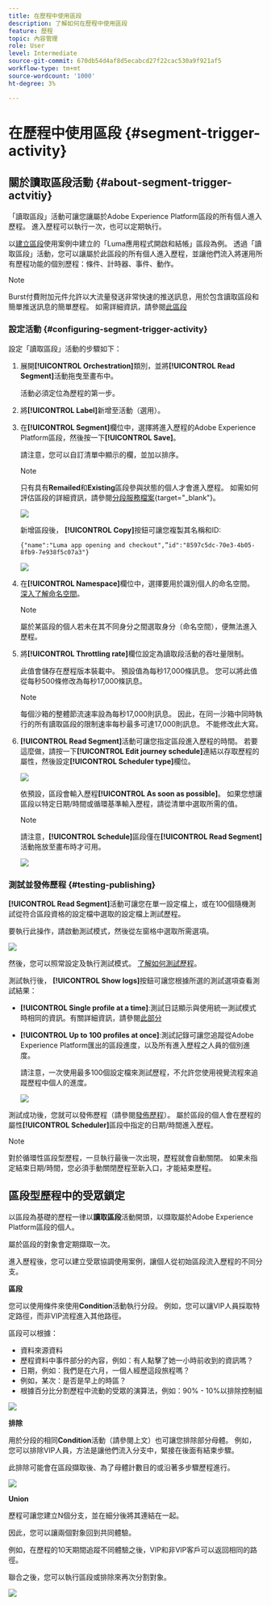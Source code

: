 ```yaml
---
title: 在歷程中使用區段
description: 了解如何在歷程中使用區段
feature: 歷程
topic: 內容管理
role: User
level: Intermediate
source-git-commit: 670db54d4af8d5ecabcd27f22cac530a9f921af5
workflow-type: tm+mt
source-wordcount: '1000'
ht-degree: 3%

---
```


# 在歷程中使用區段 {#segment-trigger-activity}

## 關於讀取區段活動 {#about-segment-trigger-actvitiy}

「讀取區段」活動可讓您讓屬於Adobe Experience Platform區段的所有個人進入歷程。 進入歷程可以執行一次，也可以定期執行。

以[建立區段](../segment/about-segments.md)使用案例中建立的「Luma應用程式開啟和結帳」區段為例。 透過「讀取區段」活動，您可以讓屬於此區段的所有個人進入歷程，並讓他們流入將運用所有歷程功能的個別歷程：條件、計時器、事件、動作。

>[!NOTE]
>
>Burst付費附加元件允許以大流量發送非常快速的推送訊息，用於包含讀取區段和簡單推送訊息的簡單歷程。 如需詳細資訊，請參閱[此區段](../building-journeys/journey-gs.md#burst)

### 設定活動 {#configuring-segment-trigger-activity}

設定「讀取區段」活動的步驟如下：

1. 展開&#x200B;**[!UICONTROL Orchestration]**&#x200B;類別，並將&#x200B;**[!UICONTROL Read Segment]**&#x200B;活動拖曳至畫布中。

   活動必須定位為歷程的第一步。

1. 將&#x200B;**[!UICONTROL Label]**&#x200B;新增至活動（選用）。

1. 在&#x200B;**[!UICONTROL Segment]**&#x200B;欄位中，選擇將進入歷程的Adobe Experience Platform區段，然後按一下&#x200B;**[!UICONTROL Save]**。

   請注意，您可以自訂清單中顯示的欄，並加以排序。

   >[!NOTE]
   >
   >只有具有&#x200B;**Remailed**&#x200B;和&#x200B;**Existing**&#x200B;區段參與狀態的個人才會進入歷程。 如需如何評估區段的詳細資訊，請參閱[分段服務檔案](https://experienceleague.adobe.com/docs/experience-platform/segmentation/tutorials/evaluate-a-segment.html#interpret-segment-results){target=&quot;_blank&quot;}。

   ![](../assets/read-segment-selection.png)

   新增區段後， **[!UICONTROL Copy]**&#x200B;按鈕可讓您複製其名稱和ID:

   `{"name":"Luma app opening and checkout",”id":"8597c5dc-70e3-4b05-8fb9-7e938f5c07a3"}`

   ![](../assets/read-segment-copy.png)

1. 在&#x200B;**[!UICONTROL Namespace]**&#x200B;欄位中，選擇要用於識別個人的命名空間。 [深入了解命名空間](../event/about-creating.md#select-the-namespace)。

   >[!NOTE]
   >
   >屬於某區段的個人若未在其不同身分之間選取身分（命名空間），便無法進入歷程。

1. 將&#x200B;**[!UICONTROL Throttling rate]**&#x200B;欄位設定為讀取段活動的吞吐量限制。

   此值會儲存在歷程版本裝載中。 預設值為每秒17,000條訊息。 您可以將此值從每秒500條修改為每秒17,000條訊息。

   >[!NOTE]
   >
   >每個沙箱的整體節流速率設為每秒17,000則訊息。 因此，在同一沙箱中同時執行的所有讀取區段的限制速率每秒最多可達17,000則訊息。 不能修改此大寫。

1. **[!UICONTROL Read Segment]**&#x200B;活動可讓您指定區段進入歷程的時間。 若要這麼做，請按一下&#x200B;**[!UICONTROL Edit journey schedule]**&#x200B;連結以存取歷程的屬性，然後設定&#x200B;**[!UICONTROL Scheduler type]**&#x200B;欄位。

   ![](../assets/read-segment-schedule.png)

   依預設，區段會輸入歷程&#x200B;**[!UICONTROL As soon as possible]**。 如果您想讓區段以特定日期/時間或循環基準輸入歷程，請從清單中選取所需的值。

   >[!NOTE]
   >
   >請注意，**[!UICONTROL Schedule]**&#x200B;區段僅在&#x200B;**[!UICONTROL Read Segment]**&#x200B;活動拖放至畫布時才可用。

   ![](../assets/read-segment-schedule-list.png)

### 測試並發佈歷程 {#testing-publishing}

**[!UICONTROL Read Segment]**&#x200B;活動可讓您在單一設定檔上，或在100個隨機測試從符合區段資格的設定檔中選取的設定檔上測試歷程。

要執行此操作，請啟動測試模式，然後從左窗格中選取所需選項。

![](../assets/read-segment-test-mode.png)

然後，您可以照常設定及執行測試模式。 [了解如何測試歷程](testing-the-journey.md)。

測試執行後， **[!UICONTROL Show logs]**&#x200B;按鈕可讓您根據所選的測試選項查看測試結果：

* **[!UICONTROL Single profile at a time]**:測試日誌顯示與使用統一測試模式時相同的資訊。有關詳細資訊，請參閱[此部分](testing-the-journey.md#viewing_logs)

* **[!UICONTROL Up to 100 profiles at once]**:測試記錄可讓您追蹤從Adobe Experience Platform匯出的區段進度，以及所有進入歷程之人員的個別進度。

   請注意，一次使用最多100個設定檔來測試歷程，不允許您使用視覺流程來追蹤歷程中個人的進度。

   ![](../assets/read-segment-log.png)

測試成功後，您就可以發佈歷程（請參閱[發佈歷程](publishing-the-journey.md)）。 屬於區段的個人會在歷程的屬性&#x200B;**[!UICONTROL Scheduler]**&#x200B;區段中指定的日期/時間進入歷程。

>[!NOTE]
>
>對於循環性區段型歷程，一旦執行最後一次出現，歷程就會自動關閉。 如果未指定結束日期/時間，您必須手動關閉歷程至新入口，才能結束歷程。


## 區段型歷程中的受眾鎖定

以區段為基礎的歷程一律以&#x200B;**讀取區段**&#x200B;活動開頭，以擷取屬於Adobe Experience Platform區段的個人。

屬於區段的對象會定期擷取一次。

進入歷程後，您可以建立受眾協調使用案例，讓個人從初始區段流入歷程的不同分支。

**區段**

您可以使用條件來使用&#x200B;**Condition**&#x200B;活動執行分段。 例如，您可以讓VIP人員採取特定路徑，而非VIP流程進入其他路徑。

區段可以根據：

* 資料來源資料
* 歷程資料中事件部分的內容，例如：有人點擊了她一小時前收到的資訊嗎？
* 日期，例如：我們是在六月，一個人經歷這段旅程嗎？
* 例如，某次：是否是早上的時區？
* 根據百分比分割歷程中流動的受眾的演算法，例如：90% - 10%以排除控制組

![](../assets/read-segment-audience1.png)

**排除**

用於分段的相同&#x200B;**Condition**&#x200B;活動（請參閱上文）也可讓您排除部分母體。 例如，您可以排除VIP人員，方法是讓他們流入分支中，緊接在後面有結束步驟。

此排除可能會在區段擷取後、為了母體計數目的或沿著多步驟歷程進行。

![](../assets/read-segment-audience2.png)

**Union**

歷程可讓您建立N個分支，並在細分後將其連結在一起。

因此，您可以讓兩個對象回到共同體驗。

例如，在歷程的10天期間追蹤不同體驗之後，VIP和非VIP客戶可以返回相同的路徑。

聯合之後，您可以執行區段或排除來再次分割對象。

![](../assets/read-segment-audience3.png)
